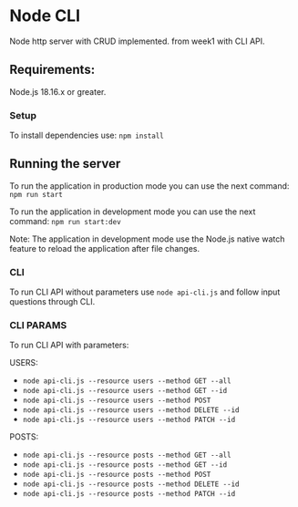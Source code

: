 # Node CLI
Node http server with CRUD implemented. from week1 with CLI API.
## Requirements:
Node.js 18.16.x or greater.

### Setup
To install dependencies use: 
```npm install```
## Running the server
To run the application in production mode you can use the next command:
```npm run start```

To run the application in development mode you can use the next command:
```npm run start:dev```

Note: The application in development mode use the Node.js native watch feature to reload the application after file changes.

### CLI
To run CLI API without parameters use  ```node api-cli.js``` and follow input questions through CLI.

### CLI PARAMS
To run CLI API with parameters:

USERS: 
- ```node api-cli.js --resource users --method GET --all```
- ```node api-cli.js --resource users --method GET --id```
- ```node api-cli.js --resource users --method POST```
- ```node api-cli.js --resource users --method DELETE --id```
- ```node api-cli.js --resource users --method PATCH --id```

POSTS:
- ```node api-cli.js --resource posts --method GET --all```
- ```node api-cli.js --resource posts --method GET --id```
- ```node api-cli.js --resource posts --method POST```
- ```node api-cli.js --resource posts --method DELETE --id```
- ```node api-cli.js --resource posts --method PATCH --id```
